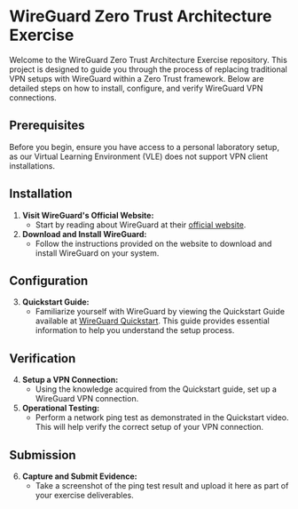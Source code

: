 # WireGuard Zero Trust Architecture Exercise

Welcome to the WireGuard Zero Trust Architecture Exercise repository. This project is designed to guide you through the process of replacing traditional VPN setups with WireGuard within a Zero Trust framework. Below are detailed steps on how to install, configure, and verify WireGuard VPN connections.

## Prerequisites

Before you begin, ensure you have access to a personal laboratory setup, as our Virtual Learning Environment (VLE) does not support VPN client installations.

## Installation

1. **Visit WireGuard's Official Website:**
    - Start by reading about WireGuard at their [official website](https://www.wireguard.com/).
2. **Download and Install WireGuard:**
    - Follow the instructions provided on the website to download and install WireGuard on your system.

## Configuration

3. **Quickstart Guide:**
    - Familiarize yourself with WireGuard by viewing the Quickstart Guide available at [WireGuard Quickstart](https://www.wireguard.com/quickstart/). This guide provides essential information to help you understand the setup process.

## Verification

4. **Setup a VPN Connection:**
    - Using the knowledge acquired from the Quickstart guide, set up a WireGuard VPN connection. 
5. **Operational Testing:**
    - Perform a network ping test as demonstrated in the Quickstart video. This will help verify the correct setup of your VPN connection.

## Submission

6. **Capture and Submit Evidence:**
    - Take a screenshot of the ping test result and upload it here as part of your exercise deliverables.

